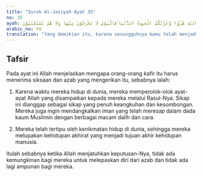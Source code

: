 ```yaml
---
title: "Surah Al-Jasiyah Ayat 35"
no: 35
ayah: ذٰلِكُمْ بِاَنَّكُمُ اتَّخَذْتُمْ اٰيٰتِ اللّٰهِ هُزُوًا وَّغَرَّتْكُمُ الْحَيٰوةُ الدُّنْيَا ۚفَالْيَوْمَ لَا يُخْرَجُوْنَ مِنْهَا وَلَا هُمْ يُسْتَعْتَبُوْنَ
arabic_no: ٣٥
translation: "Yang demikian itu, karena sesungguhnya kamu telah menjadikan ayat-ayat Allah sebagai olok-olokan dan kamu telah ditipu oleh kehidupan dunia.” Maka pada hari ini mereka tidak dikeluarkan dari neraka dan tidak pula mereka diberi kesempatan untuk bertobat."
---
```


## Tafsir

Pada ayat ini Allah menjelaskan mengapa orang-orang kafir itu harus menerima siksaan dan azab yang mengerikan itu, sebabnya ialah:

1. Karena waktu mereka hidup di dunia, mereka memperolok-olok ayat-ayat Allah yang disampaikan kepada mereka melalui Rasul-Nya. Sikap ini dianggap sebagai sikap yang penuh keangkuhan dan kesombongan. Mereka juga ingin mendangkalkan iman yang telah meresap dalam dada kaum Muslimin dengan berbagai macam dalih dan cara.

2. Mereka telah tertipu oleh kenikmatan hidup di dunia, sehingga mereka melupakan kehidupan akhirat yang menjadi tujuan akhir kehidupan manusia.

Itulah sebabnya ketika Allah menjatuhkan keputusan-Nya, tidak ada kemungkinan bagi mereka untuk melepaskan diri dari azab dan tidak ada lagi ampunan bagi mereka.